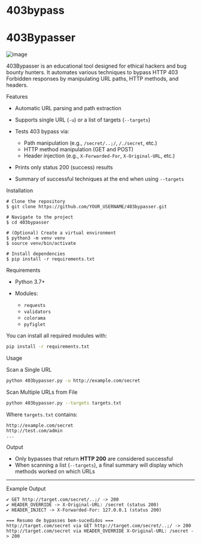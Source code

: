 # 403bypass

# 403Bypasser

![image](https://github.com/user-attachments/assets/d0ac9438-9ec4-486a-9998-601f31539958)


403Bypasser is an educational tool designed for ethical hackers and bug bounty hunters. It automates various techniques to bypass HTTP 403 Forbidden responses by manipulating URL paths, HTTP methods, and headers.

Features

* Automatic URL parsing and path extraction
* Supports single URL (`-u`) or a list of targets (`--targets`)
* Tests 403 bypass via:

  * Path manipulation (e.g., `/secret/..;/`, `/./secret`, etc.)
  * HTTP method manipulation (GET and POST)
  * Header injection (e.g., `X-Forwarded-For`, `X-Original-URL`, etc.)
* Prints only status 200 (success) results
* Summary of successful techniques at the end when using `--targets`

Installation

```
# Clone the repository
$ git clone https://github.com/YOUR_USERNAME/403bypasser.git

# Navigate to the project
$ cd 403bypasser

# (Optional) Create a virtual environment
$ python3 -m venv venv
$ source venv/bin/activate

# Install dependencies
$ pip install -r requirements.txt
```

Requirements

* Python 3.7+
* Modules:

  * `requests`
  * `validators`
  * `colorama`
  * `pyfiglet`

You can install all required modules with:

```bash
pip install -r requirements.txt
```

Usage

Scan a Single URL

```bash
python 403bypasser.py -u http://example.com/secret
```

Scan Multiple URLs from File

```bash
python 403bypasser.py --targets targets.txt
```

Where `targets.txt` contains:

```
http://example.com/secret
http://test.com/admin
...
```

Output

* Only bypasses that return **HTTP 200** are considered successful
* When scanning a list (`--targets`), a final summary will display which methods worked on which URLs

---

Example Output

```
✔ GET http://target.com/secret/..;/ -> 200
✔ HEADER_OVERRIDE -> X-Original-URL: /secret (status 200)
✔ HEADER_INJECT -> X-Forwarded-For: 127.0.0.1 (status 200)

=== Resumo de bypasses bem-sucedidos ===
http://target.com/secret via GET http://target.com/secret/..;/ -> 200
http://target.com/secret via HEADER_OVERRIDE X-Original-URL: /secret -> 200
```
